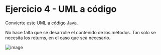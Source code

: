 # Ejercicio 4 - UML a código

Convierte este UML a código Java.

No hace falta que se desarrolle el contenido de los métodos. Tan solo se necesita los returns, en el caso que sea necesario.

![image](https://user-images.githubusercontent.com/90728747/167693225-1bc9edb5-a104-40a5-8048-a34dc0341524.png)
